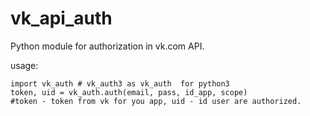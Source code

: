 vk_api_auth
===========

Python module for authorization in vk.com API.

usage: 

	import vk_auth # vk_auth3 as vk_auth  for python3
	token, uid = vk_auth.auth(email, pass, id_app, scope)
	#token - token from vk for you app, uid - id user are authorized.
